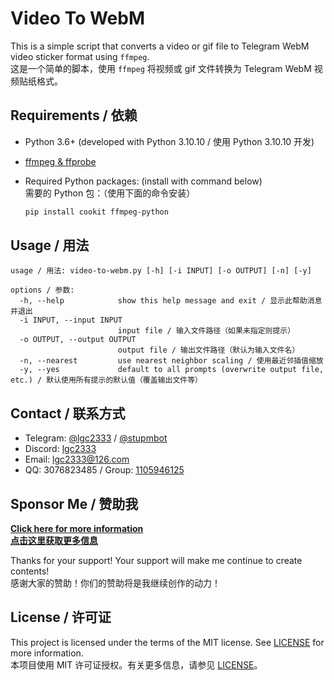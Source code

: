 <!-- markdownlint-disable MD033 -->

# Video To WebM

This is a simple script that converts a video or gif file to Telegram WebM video sticker format using `ffmpeg`.  
这是一个简单的脚本，使用 `ffmpeg` 将视频或 gif 文件转换为 Telegram WebM 视频贴纸格式。

## Requirements / 依赖

- Python 3.6+ (developed with Python 3.10.10 / 使用 Python 3.10.10 开发)
- [ffmpeg & ffprobe](https://ffmpeg.org/download.html)
- Required Python packages: (install with command below)  
  需要的 Python 包：（使用下面的命令安装）

  ```bash
  pip install cookit ffmpeg-python
  ```

## Usage / 用法

```text
usage / 用法: video-to-webm.py [-h] [-i INPUT] [-o OUTPUT] [-n] [-y]

options / 参数:
  -h, --help            show this help message and exit / 显示此帮助消息并退出
  -i INPUT, --input INPUT
                        input file / 输入文件路径（如果未指定则提示）
  -o OUTPUT, --output OUTPUT
                        output file / 输出文件路径（默认为输入文件名）
  -n, --nearest         use nearest neighbor scaling / 使用最近邻插值缩放
  -y, --yes             default to all prompts (overwrite output file, etc.) / 默认使用所有提示的默认值（覆盖输出文件等）
```

## Contact / 联系方式

- Telegram: [@lgc2333](https://t.me/lgc2333) / [@stupmbot](https://t.me/stupmbot)
- Discord: [lgc2333](https://discordapp.com/users/810486152401256448)
- Email: [lgc2333@126.com](mailto:lgc2333@126.com)
- QQ: 3076823485 / Group: [1105946125](https://jq.qq.com/?_wv=1027&k=Z3n1MpEp)

## Sponsor Me / 赞助我

**[Click here for more information  
点击这里获取更多信息](https://blog.lgc2333.top/donate)**

Thanks for your support! Your support will make me continue to create contents!  
感谢大家的赞助！你们的赞助将是我继续创作的动力！

## License / 许可证

This project is licensed under the terms of the MIT license. See [LICENSE](LICENSE) for more information.  
本项目使用 MIT 许可证授权。有关更多信息，请参见 [LICENSE](LICENSE)。

